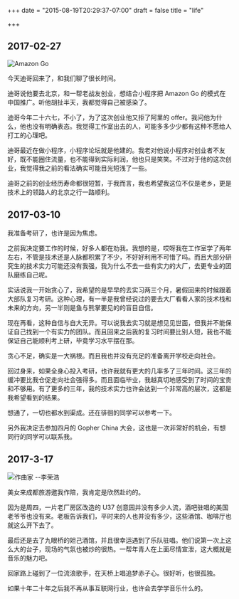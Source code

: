 +++
date = "2015-08-19T20:29:37-07:00"
draft = false
title = "life"

+++

## 2017-02-27
![Amazon Go](http://7xswbj.com1.z0.glb.clouddn.com/amazon-go.jpg)

今天迪哥回来了，和我们聊了很长时间。

迪哥说他要去北京，和一帮老战友创业，想结合小程序把 Amazon Go 的模式在中国推广。听他胡扯半天，我都觉得自己被感染了。

迪哥今年二十六七，不小了，为了这次创业他又拒了阿里的 offer。我问他为什么，他也没有明确表态。我觉得工作室出去的人，可能多多少少都有这种不愿给人打工的心理吧。

迪哥最近在做小程序，小程序论坛就是他建的。我老对他说小程序对创业者不友好，既不能圈住流量，也不能得到实际利润，他也只是笑笑。不过对于他的这次创业，我觉得我之前的看法确实可能目光短浅了一些。

迪哥之前的创业经历寿命都很短暂，于我而言，我也希望我这位不仅是老乡，更是技术上的领路人的北京之行一路顺利。

## 2017-03-10
我准备考研了，也许是因为焦虑。

之前我决定要工作的时候，好多人都在劝我。我想的是，哎呀我在工作室学了两年左右，不管是技术还是人脉都积累了不少，不好好利用不可惜了吗。而且大部分研究生的技术实力可能还没有我强，我为什么不去一些有实力的大厂，去更专业的团队磨练自己呢。

实话说我一开始贪心了，我希望的是早早的去实习两三个月，暑假回来的时候跟着大部队复习考研。这种心理，有一半是我曾经说过的要去大厂看看人家的技术栈和未来的方向，另一半则是鱼与熊掌要见的的盲目自信。

现在再看，这种自信与自大无异。可以说我去实习就是想见见世面，但我并不能保证自己找到一个有实力的团队。而且回来之后我的复习时间要比别人短，我也不能保证自己能顺利考上研，毕竟学习水平摆在那。

贪心不足，确实是一大祸根。而且我也并没有充足的准备离开学校走向社会。

回过身来，如果全身心投入考研，也许我就有更大的几率多了三年时间。这三年的缓冲要比我仓促走向社会强得多。而且面临毕业，我越真切地感受到了时间的宝贵和不够用。有了更多的三年，我的技术实力也许会达到一个非常高的层次，这都是我希望看到的结果。

想通了，一切也都水到渠成。还在徘徊的同学可以参考一下。

另外我决定去参加四月的 Gopher China 大会，这也是一次非常好的机会，有想同行的同学可以联系我。

## 2017-3-17
![作曲家 --李荣浩](http://7xswbj.com1.z0.glb.clouddn.com/daji.jpg)

美女来成都旅游邀我作陪，我肯定是欣然赴约的。

因为是周四，一片老厂房区改造的 U37 创意园并没有多少人流，酒吧驻唱的美国老爷爷也没有来。老板告诉我们，平时来的人也并没有多少，这些酒馆、咖啡厅也就这么开下去了。

最后还是去了九眼桥的妲己酒馆，并且很幸运遇到了乐队驻唱。他们说第一次上这么大的台子，现场的气氛也被炒的很热。一帮年青人在上面尽情宣泄，这大概就是音乐的魅力吧。

回家路上碰到了一位流浪歌手，在天桥上唱追梦赤子心。很好听，也很孤独。

如果十年二十年之后我不再从事互联网行业，也许会去学学音乐什么的。




